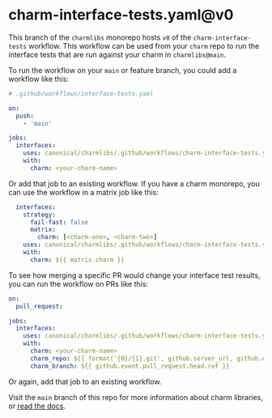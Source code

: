 # charm-interface-tests.yaml@v0

This branch of the `charmlibs` monorepo hosts `v0` of the `charm-interface-tests` workflow.
This workflow can be used from your `charm` repo to run the interface tests that are run against your charm in `charmlibs@main`.

To run the workflow on your `main` or feature branch, you could add a workflow like this:

```yaml
# .github/workflows/interface-tests.yaml

on:
  push:
    - 'main'

jobs:
  interfaces:
    uses: canonical/charmlibs/.github/workflows/charm-interface-tests.yaml@v0
    with:
      charm: <your-charm-name>
```

Or add that job to an existing workflow.
If you have a charm monorepo, you can use the workflow in a matrix job like this:

```yaml
  interfaces:
    strategy:
      fail-fast: false
      matrix:
        charm: [<charm-one>, <charm-two>]
    uses: canonical/charmlibs/.github/workflows/charm-interface-tests.yaml@v0
    with:
      charm: ${{ matrix.charm }}
```

To see how merging a specific PR would change your interface test results, you can run the workflow on PRs like this:

```yaml
on:
  pull_request:

jobs:
  interfaces:
    uses: canonical/charmlibs/.github/workflows/charm-interface-tests.yaml@v0
    with:
      charm: <your-charm-name>
      charm_repo: ${{ format('{0}/{1}.git', github.server_url, github.event.pull_request.head.repo.full_name) }}
      charm_branch: ${{ github.event.pull_request.head.ref }}
```

Or again, add that job to an existing workflow.

Visit the `main` branch of this repo for more information about charm libraries, or [read the docs](https://documentation.ubuntu.com/charmlibs).
